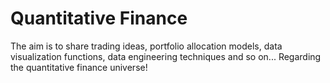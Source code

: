 # Quantitative Finance

The aim is to share trading ideas, portfolio allocation models, data visualization functions, data engineering techniques and so on... Regarding the quantitative finance universe!

